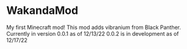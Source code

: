 # WakandaMod
My first Minecraft mod!
This mod adds vibranium from Black Panther.
Currently in version 0.0.1 as of 12/13/22
0.0.2 is in development as of 12/17/22
